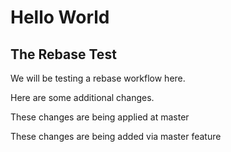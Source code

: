 # Hello World

## The Rebase Test

We will be testing a rebase workflow here.

Here are some additional changes.


These changes are being applied at master

These changes are being added via master feature